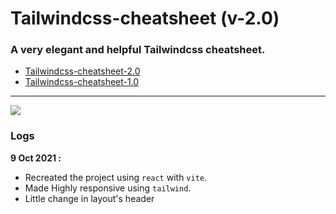 # Tailwindcss-cheatsheet (v-2.0)

### A very elegant and helpful Tailwindcss cheatsheet.

- [Tailwindcss-cheatsheet-2.0](https://umeshmk.github.io/Tailwindcss-cheatsheet/)
- [Tailwindcss-cheatsheet-1.0](https://umeshmk.github.io/Tailwindcss-cheatsheet/v1)

---

<!-- ![](https://i.imgur.com/rrC2G38.png) -->

![](https://i.imgur.com/mt2wnyp.png)

### Logs

**9 Oct 2021 :**

- Recreated the project using `react` with `vite`.
- Made Highly responsive using `tailwind`.
- Little change in layout's header
